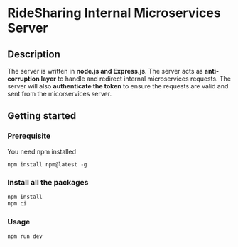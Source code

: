 # RideSharing Internal Microservices Server

## Description

The server is written in **node.js and Express.js**. The server acts as **anti-corruption layer** to handle and redirect internal microservices requests. The server will also **authenticate the token** to ensure the requests are valid and sent from the micorservices server.

## Getting started

### Prerequisite

You need npm installed

```
npm install npm@latest -g
```

### Install all the packages

```bash
npm install
npm ci
```

### Usage

```bash
npm run dev
```
